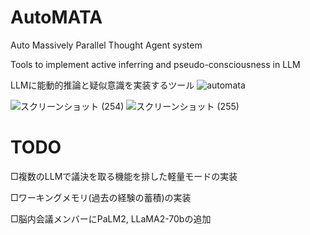 # AutoMATA
Auto Massively Parallel Thought Agent system

Tools to implement active inferring and pseudo-consciousness in LLM

LLMに能動的推論と疑似意識を実装するツール
![automata](https://github.com/sudy-super/AutoMATA/assets/128252727/644fd848-276f-4dfd-9044-1ecaada5d178)


![スクリーンショット (254)](https://github.com/sudy-super/AutoMATA/assets/128252727/3fe8a618-a719-46d0-b059-769e1917ac59)
![スクリーンショット (255)](https://github.com/sudy-super/AutoMATA/assets/128252727/2a05bb62-bccc-4181-8d93-0d79dade2744)

# TODO

□複数のLLMで議決を取る機能を排した軽量モードの実装

□ワーキングメモリ(過去の経験の蓄積)の実装

□脳内会議メンバーにPaLM2, LLaMA2-70bの追加
